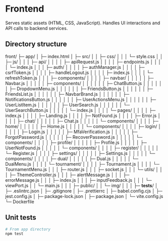 # Frontend

Serves static assets (HTML, CSS, JavaScript).
Handles UI interactions and API calls to backend services.

## Directory structure

front/
├─ app/
│  ├─ index.html
│  ├─ src/
│  │  ├─ css/
│  │  │  └─ style.css
│  │  ├─ js/
│  │  │  ├─ api/
│  │  │  │  ├─ apiRequest.js
│  │  │  │  ├─ endpoints.js
│  │  │  │  └─ index.js
│  │  │  ├─ auth/
│  │  │  │  ├─ authManager.js
│  │  │  │  ├─ csrfToken.js
│  │  │  │  ├─ handleLogout.js
│  │  │  │  ├─ index.js
│  │  │  │  └─ refreshToken.js
│  │  │  ├─ components/
│  │  │  │  ├─ navbar/
│  │  │  │  │  ├─ Navbar.js
│  │  │  │  │  ├─ components/
│  │  │  │  │  │  ├─ ChatButton.js
│  │  │  │  │  │  ├─ DropdownMenu.js
│  │  │  │  │  │  ├─ FriendsButton.js
│  │  │  │  │  │  ├─ FriendsList.js
│  │  │  │  │  │  ├─ NavbarBrand.js
│  │  │  │  │  │  ├─ NotificationsButton.js
│  │  │  │  │  │  ├─ UserActionsMenu.js
│  │  │  │  │  │  ├─ UserListItem.js
│  │  │  │  │  │  ├─ UserSearch.js
│  │  │  │  │  │  └─ UserSearchButton.js
│  │  │  │  │  └─ index.js
│  │  │  │  └─ pages/
│  │  │  │     ├─ index.js
│  │  │  │     ├─ Landing.js
│  │  │  │     ├─ NotFound.js
│  │  │  │     ├─ Error.js
│  │  │  │     ├─ chat/
│  │  │  │     │  ├─ Chat.js
│  │  │  │     │  └─ components/
│  │  │  │     ├─ home/
│  │  │  │     │  ├─ Home.js
│  │  │  │     │  └─ components/
│  │  │  │     ├─ login/
│  │  │  │     │  ├─ Login.js
│  │  │  │     │  ├─ MfaVerification.js
│  │  │  │     │  ├─ ForgotPassword.js
│  │  │  │     │  ├─ RecoverPassword.js
│  │  │  │     │  └─ components/
│  │  │  │     ├─ profile/
│  │  │  │     │  ├─ Profile.js
│  │  │  │     │  ├─ UserNotFound.js
│  │  │  │     │  └─ components/
│  │  │  │     ├─ register/
│  │  │  │     │  └─ Register.js
│  │  │  │     ├─ settings/
│  │  │  │     │  ├─ Settings.js
│  │  │  │     │  └─ components/
│  │  │  │     ├─ dual/
│  │  │  │     │  ├─ Dual.js
│  │  │  │     │  └─ DualMenu.js
│  │  │  │     └─ tournament/
│  │  │  │        ├─ Tournament.js
│  │  │  │        └─ TournamentMenu.js
│  │  │  ├─ router.js
│  │  │  ├─ socket.js
│  │  │  └─ utils/
│  │  │     ├─ ThemeController.js
│  │  │     ├─ alertMessage.js
│  │  │     ├─ errorMessage.js
│  │  │     ├─ index.js
│  │  │     ├─ inputFeedback.js
│  │  │     └─ viewPort.js
│  │  └─ main.js
│  │
│  ├─ public/
│  │  └─ img/
│  │ 
│  ├─ __tests__/
│  ├─ .eslintrc.json
│  ├─ .gitignore
│  ├─ .prettierrc
│  ├─ babel.config.cjs
│  ├─ jest.config.js
│  ├─ package-lock.json
│  ├─ package.json
│  └─ vite.config.js
└─ Dockerfile


## Unit tests

```bash
# From app directory
npm test
```
